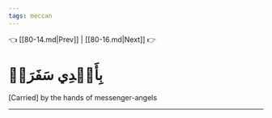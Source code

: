 ```yaml
---
tags: meccan
---
```


👈 [[80-14.md|Prev]] | [[80-16.md|Next]] 👉

# بِأَيۡدِي سَفَرَةٖ

[Carried] by the hands of messenger-angels

---


